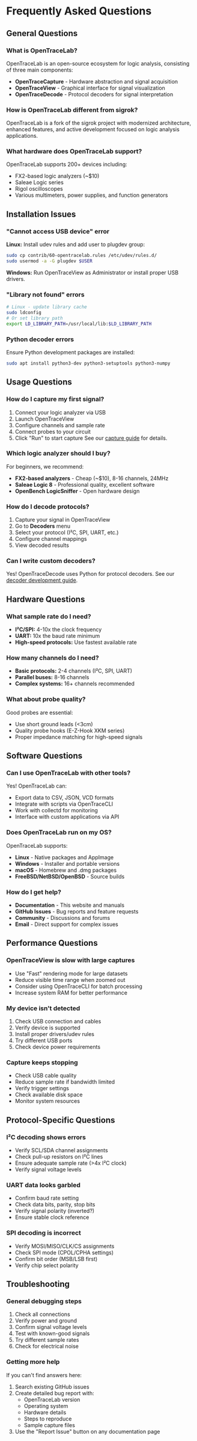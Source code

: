 # Frequently Asked Questions
## General Questions
### What is OpenTraceLab?
OpenTraceLab is an open-source ecosystem for logic analysis, consisting of three main components:
- **OpenTraceCapture** - Hardware abstraction and signal acquisition
- **OpenTraceView** - Graphical interface for signal visualization
- **OpenTraceDecode** - Protocol decoders for signal interpretation
### How is OpenTraceLab different from sigrok?
OpenTraceLab is a fork of the sigrok project with modernized architecture, enhanced features, and active development focused on logic analysis applications.
### What hardware does OpenTraceLab support?
OpenTraceLab supports 200+ devices including:
- FX2-based logic analyzers (~$10)
- Saleae Logic series
- Rigol oscilloscopes
- Various multimeters, power supplies, and function generators
## Installation Issues
### "Cannot access USB device" error
**Linux:** Install udev rules and add user to plugdev group:
```bash
sudo cp contrib/60-opentracelab.rules /etc/udev/rules.d/
sudo usermod -a -G plugdev $USER
```
**Windows:** Run OpenTraceView as Administrator or install proper USB drivers.
### "Library not found" errors
```bash
# Linux - update library cache
sudo ldconfig
# Or set library path
export LD_LIBRARY_PATH=/usr/local/lib:$LD_LIBRARY_PATH
```
### Python decoder errors
Ensure Python development packages are installed:
```bash
sudo apt install python3-dev python3-setuptools python3-numpy
```
## Usage Questions
### How do I capture my first signal?
1. Connect your logic analyzer via USB
2. Launch OpenTraceView
3. Configure channels and sample rate
4. Connect probes to your circuit
5. Click "Run" to start capture
See our [capture guide](capture-first-trace.md) for details.
### Which logic analyzer should I buy?
For beginners, we recommend:
- **FX2-based analyzers** - Cheap (~$10), 8-16 channels, 24MHz
- **Saleae Logic 8** - Professional quality, excellent software
- **OpenBench LogicSniffer** - Open hardware design
### How do I decode protocols?
1. Capture your signal in OpenTraceView
2. Go to **Decoders** menu
3. Select your protocol (I²C, SPI, UART, etc.)
4. Configure channel mappings
5. View decoded results
### Can I write custom decoders?
Yes! OpenTraceDecode uses Python for protocol decoders. See our [decoder development guide](../opentracedecode/decoder-howto.md).
## Hardware Questions
### What sample rate do I need?
- **I²C/SPI:** 4-10x the clock frequency
- **UART:** 10x the baud rate minimum
- **High-speed protocols:** Use fastest available rate
### How many channels do I need?
- **Basic protocols:** 2-4 channels (I²C, SPI, UART)
- **Parallel buses:** 8-16 channels
- **Complex systems:** 16+ channels recommended
### What about probe quality?
Good probes are essential:
- Use short ground leads (<3cm)
- Quality probe hooks (E-Z-Hook XKM series)
- Proper impedance matching for high-speed signals
## Software Questions
### Can I use OpenTraceLab with other tools?
Yes! OpenTraceLab can:
- Export data to CSV, JSON, VCD formats
- Integrate with scripts via OpenTraceCLI
- Work with collectd for monitoring
- Interface with custom applications via API
### Does OpenTraceLab run on my OS?
OpenTraceLab supports:
- **Linux** - Native packages and AppImage
- **Windows** - Installer and portable versions
- **macOS** - Homebrew and .dmg packages
- **FreeBSD/NetBSD/OpenBSD** - Source builds
### How do I get help?
- **Documentation** - This website and manuals
- **GitHub Issues** - Bug reports and feature requests
- **Community** - Discussions and forums
- **Email** - Direct support for complex issues
## Performance Questions
### OpenTraceView is slow with large captures
- Use "Fast" rendering mode for large datasets
- Reduce visible time range when zoomed out
- Consider using OpenTraceCLI for batch processing
- Increase system RAM for better performance
### My device isn't detected
1. Check USB connection and cables
2. Verify device is supported
3. Install proper drivers/udev rules
4. Try different USB ports
5. Check device power requirements
### Capture keeps stopping
- Check USB cable quality
- Reduce sample rate if bandwidth limited
- Verify trigger settings
- Check available disk space
- Monitor system resources
## Protocol-Specific Questions
### I²C decoding shows errors
- Verify SCL/SDA channel assignments
- Check pull-up resistors on I²C lines
- Ensure adequate sample rate (>4x I²C clock)
- Verify signal voltage levels
### UART data looks garbled
- Confirm baud rate setting
- Check data bits, parity, stop bits
- Verify signal polarity (inverted?)
- Ensure stable clock reference
### SPI decoding is incorrect
- Verify MOSI/MISO/CLK/CS assignments
- Check SPI mode (CPOL/CPHA settings)
- Confirm bit order (MSB/LSB first)
- Verify chip select polarity
## Troubleshooting
### General debugging steps
1. Check all connections
2. Verify power and ground
3. Confirm signal voltage levels
4. Test with known-good signals
5. Try different sample rates
6. Check for electrical noise
### Getting more help
If you can't find answers here:
1. Search existing GitHub issues
2. Create detailed bug report with:
   - OpenTraceLab version
   - Operating system
   - Hardware details
   - Steps to reproduce
   - Sample capture files
3. Use the "Report Issue" button on any documentation page
